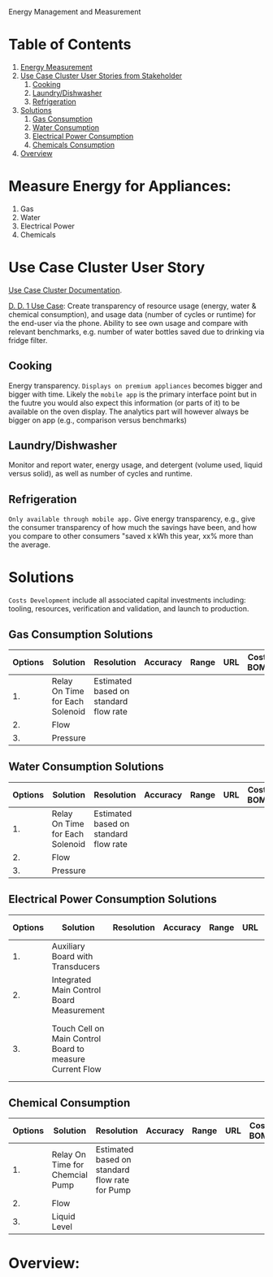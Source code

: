 Energy Management and Measurement

# Table of Contents
1. [Energy Measurement](#measure-energy-for-appliances)
1. [Use Case Cluster User Stories from Stakeholder](#use-case-cluster-user-story)
    1. [Cooking](#cooking)
    1. [Laundry/Dishwasher](#laundrydishwasher)
    1. [Refrigeration](#refrigeration)
1. [Solutions](#solutions)
   1. [Gas Consumption](#gas-consumption-solutions)
   1. [Water Consumption](#water-consumption-solutions)
   1. [Electrical Power Consumption](#electrical-power-consumption-solutions)
   1. [Chemicals Consumption](#chemical-consumption)
1. [Overview](#overview)

# Measure Energy for Appliances:
1. Gas
1. Water
1. Electrical Power
1. Chemicals

# Use Case Cluster User Story
[Use Case Cluster Documentation](https://electrolux.sharepoint.com/:x:/r/sites/Kattegattproject-FunctionalRequirementstream/Shared%20Documents/Functional%20Requirement%20stream/02%20Working%20folders/01%20Requirement%20excel%20%26%20clusters/Functional%20Requirements%20Excel%20-%20Master.xlsx?d=wa6edcdd1b33d43edaae3b1cd960387d3&csf=1&web=1&e=bJ7kh0&nav=MTVfe0Y5ODc1QzIwLTE5OEUtNEJFRi05QkM1LTA0QjMzQkVGOTVGMX0).

[D. D. 1 Use Case](https://electrolux.sharepoint.com/:x:/r/sites/Kattegattproject-FunctionalRequirementstream/Shared%20Documents/Functional%20Requirement%20stream/02%20Working%20folders/01%20Requirement%20excel%20%26%20clusters/Functional%20Requirements%20Excel%20-%20Master.xlsx?d=wa6edcdd1b33d43edaae3b1cd960387d3&csf=1&web=1&e=jhJjM5&nav=MTJfRTIzX3tGOTg3NUMyMC0xOThFLTRCRUYtOUJDNS0wNEIzM0JFRjk1RjF9):  Create  transparency of resource usage (energy, water & chemical consumption), and usage data (number of cycles or runtime) for the end-user via the phone. Ability to see own usage and compare with relevant benchmarks, e.g. number of water bottles saved due to drinking via fridge filter. 
## Cooking
Energy transparency. `Displays on premium appliances` becomes bigger and bigger with time. Likely the `mobile app` is the primary interface point but in the fuutre you would also expect this information (or parts of it) to be available on the oven display. The analytics part will however always be bigger on app (e.g., comparison versus benchmarks)

## Laundry/Dishwasher
Monitor and report water, energy usage, and detergent (volume used, liquid versus solid), as well as number of cycles and runtime.

## Refrigeration
`Only available through mobile app.` Give energy transparency, e.g.,  give the consumer transparency of how much the savings have been, and how you compare to other consumers "saved x kWh this year, xx% more than the average.

# Solutions
`Costs Development` include all associated capital investments including: tooling, resources, verification and validation, and launch to production.

## Gas Consumption Solutions
|Options|Solution|Resolution|Accuracy|Range|URL|Cost BOM|Costs Development|Notes/Comments|
|----|-----|-----|-----|-----|-----|-----|----|----|
|1.|Relay On Time for Each Solenoid|Estimated based on standard flow rate|
|2.|Flow||||||||
|3.|Pressure||||||||

## Water Consumption Solutions
|Options|Solution|Resolution|Accuracy|Range|URL|Cost BOM|Costs Development|Notes/Comments|
|----|-----|-----|-----|-----|-----|-----|----|----|
|1.|Relay On Time for Each Solenoid|Estimated based on standard flow rate|||||||
|2.|Flow||||||||
|3.|Pressure||||||||

## Electrical Power Consumption Solutions
|Options|Solution|Resolution|Accuracy|Range|URL|Cost BOM|Costs Development|Notes/Comments|
|----|-----|-----|-----|-----|-----|-----|----|----|
|1.|Auxiliary Board with Transducers||||||||
|2.|Integrated Main Control Board Measurement||||||||
|3.|Touch Cell on Main Control Board to measure Current Flow|||||||Only provides feedback that Current is flowing, assume standard voltage levels.|

## Chemical Consumption
|Options|Solution|Resolution|Accuracy|Range|URL|Cost BOM|Costs Development|Notes/Comments|
|----|-----|-----|-----|-----|-----|-----|----|----|
|1.|Relay On Time for Chemcial Pump|Estimated based on standard flow rate for Pump|||||||
|2.|Flow||||||||
|3.|Liquid Level||||||||

# Overview: